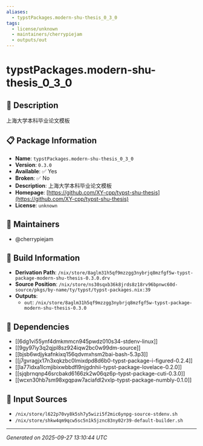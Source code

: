 ```yaml
---
aliases:
  - typstPackages.modern-shu-thesis_0_3_0
tags:
  - license/unknown
  - maintainers/cherrypiejam
  - outputs/out
---
```


# typstPackages.modern-shu-thesis_0_3_0

## 📝 Description

上海大学本科毕业论文模板

## 📋 Package Information

- **Name**: `typstPackages.modern-shu-thesis_0_3_0`
- **Version**: `0.3.0`
- **Available**: ✅ Yes
- **Broken**: ✅ No
- **Description**: 上海大学本科毕业论文模板
- **Homepage**: [https://github.com/XY-cpp/typst-shu-thesis](https://github.com/XY-cpp/typst-shu-thesis)
- **License**: `unknown`
## 👥 Maintainers

- @cherrypiejam


## 🔧 Build Information

- **Derivation Path**: `/nix/store/8aglm31h5qf9mzzgg3nybrjq8mzfgf5w-typst-package-modern-shu-thesis-0.3.0.drv`
- **Source Position**: `/nix/store/ns30sqxb36k8jrds8z18rv96bpnwc60d-source/pkgs/by-name/ty/typst/typst-packages.nix:39`
- **Outputs**:
  - `out`:  `/nix/store/8aglm31h5qf9mzzgg3nybrjq8mzfgf5w-typst-package-modern-shu-thesis-0.3.0`

## 🔗 Dependencies

- [[6dg1vi55ynf4dmkmmcn945pwdz010s34-stdenv-linux]]
- [[9gy97iy3q2qjpl8sz924iqw2bc0w99dm-source]]
- [[bjsb6wdjykafnkixq156qdvmxhsm2bai-bash-5.3p3]]
- [[j7gvragjx17n3xqkzbc0lmixdpd8d6b0-typst-package-i-figured-0.2.4]]
- [[la77idxa1lcmjibixwbbdfl9njgdnhii-typst-package-lovelace-0.2.0]]
- [[sjqbrnqnp46srcbakd6166zk2w06qz6p-typst-package-cuti-0.3.0]]
- [[wcxn30hb7sm98xgqpaw7aciafdl2vxlp-typst-package-numbly-0.1.0]]

## 📁 Input Sources

- `/nix/store/l622p70vy8k5sh7y5wizi5f2mic6ynpg-source-stdenv.sh`
- `/nix/store/shkw4qm9qcw5sc5n1k5jznc83ny02r39-default-builder.sh`

---
*Generated on 2025-09-27 13:10:44 UTC*
